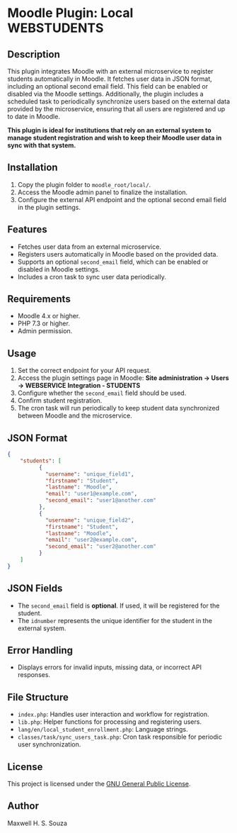 # Moodle Plugin: Local WEBSTUDENTS

## Description
This plugin integrates Moodle with an external microservice to register students automatically in Moodle. It fetches user data in JSON format, including an optional second email field. This field can be enabled or disabled via the Moodle settings. Additionally, the plugin includes a scheduled task to periodically synchronize users based on the external data provided by the microservice, ensuring that all users are registered and up to date in Moodle.

**This plugin is ideal for institutions that rely on an external system to manage student registration and wish to keep their Moodle user data in sync with that system.**

## Installation
1. Copy the plugin folder to `moodle_root/local/`.
2. Access the Moodle admin panel to finalize the installation.
3. Configure the external API endpoint and the optional second email field in the plugin settings.

## Features
- Fetches user data from an external microservice.
- Registers users automatically in Moodle based on the provided data.
- Supports an optional `second_email` field, which can be enabled or disabled in Moodle settings.
- Includes a cron task to sync user data periodically.

## Requirements
- Moodle 4.x or higher.
- PHP 7.3 or higher.
- Admin permission.

## Usage
1. Set the correct endpoint for your API request.
2. Access the plugin settings page in Moodle: **Site administration -> Users -> WEBSERVICE Integration - STUDENTS**
3. Configure whether the `second_email` field should be used.
4. Confirm student registration.
5. The cron task will run periodically to keep student data synchronized between Moodle and the microservice.

## JSON Format
```json
{
    "students": [
          {
            "username": "unique_field1",
            "firstname": "Student",
            "lastname": "Moodle",
            "email": "user1@example.com",
            "second_email": "user1@another.com"
          },
          {
            "username": "unique_field2",
            "firstname": "Student",
            "lastname": "Moodle",
            "email": "user2@example.com",
            "second_email": "user2@another.com"
          }
    ]
}
```
## JSON Fields
- The `second_email` field is **optional**. If used, it will be registered for the student.
- The `idnumber` represents the unique identifier for the student in the external system.

## Error Handling
- Displays errors for invalid inputs, missing data, or incorrect API responses.

## File Structure
- `index.php`: Handles user interaction and workflow for registration.
- `lib.php`: Helper functions for processing and registering users.
- `lang/en/local_student_enrollment.php`: Language strings.
- `classes/task/sync_users_task.php`: Cron task responsible for periodic user synchronization.

## License
This project is licensed under the [GNU General Public License](https://www.gnu.org/licenses/gpl-3.0.html).

## Author
Maxwell H. S. Souza
